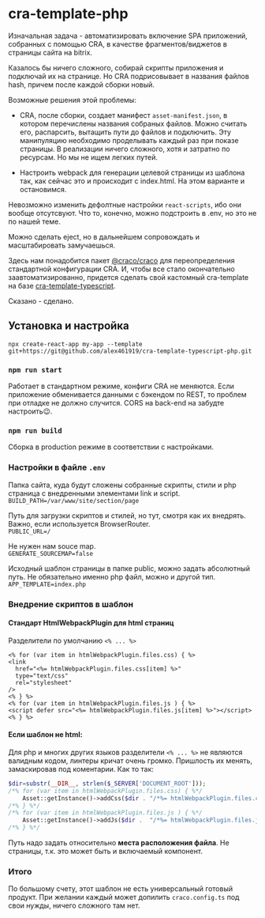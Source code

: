 # cra-template-php

Изначальная задача - автоматизировать включение SPA приложений, собранных с помощью CRA, в качестве фрагментов/виджетов в страницы сайта на bitrix.

Казалось бы ничего сложного, собирай скрипты приложения и подключай их на странице. Но CRA подрисовывает в названия файлов hash, причем после каждой сборки новый.

Возможные решения этой проблемы:

- CRA, после сборки, создает манифест `asset-manifest.json`, в котором перечислены названия собраных файлов. Можно считать его, распарсить, вытащить пути до файлов и подключить. Эту манипуляцию необходимо проделывать каждый раз при показе страницы. В реализации ничего сложного, хотя и затратно по ресурсам. Но мы не ищем легких путей.

- Настроить webpack для генерации целевой страницы из шаблона так, как сейчас это и происходит с index.html. На этом варианте и остановимся.

Невозможно изменить дефолтные настройки `react-scripts`, ибо они вообще отсутсвуют. Что то, конечно, можно подстроить в .env, но это не по нашей теме.

Можно сделать eject, но в дальнейшем сопровождать и масштабировать замучаешься.

Здесь нам понадобится пакет [@craco/craco](https://github.com/dilanx/craco) для переопределения стандартной конфигурации CRA. И, чтобы все стало окончательно заавтоматизированно, придется сделать свой кастомный cra-template на базе [cra-template-typescript](https://github.com/facebook/create-react-app/tree/main/packages/cra-template-typescript).

Сказано - сделано.

## Установка и настройка

`npx create-react-app my-app --template git+https://git@github.com/alex461919/cra-template-typescript-php.git`

### `npm run start`

Работает в стандартном режиме, конфиги CRA не меняются. Если приложение обменивается данными с бэкендом по REST, то проблем при отладке не должно случится. CORS на back-end на забудте настроить😉.

### `npm run build`

Сборка в production режиме в соответствии с настройками.

### Настройки в файле `.env`

Папка сайта, куда будут сложены собранные скрипты, стили и php страница с внедренными элементами link и script.  
`BUILD_PATH=/var/www/site/section/page`

Путь для загрузки скриптов и стилей, но тут, смотря как их внедрять. Важно, если используется BrowserRouter.  
`PUBLIC_URL=/`

Не нужен нам souce map.  
`GENERATE_SOURCEMAP=false`

Исходный шаблон страницы в папке public, можно задать абсолютный путь. Не обязательно именно php файл, можно и другой тип.  
`APP_TEMPLATE=index.php`

### Внедрение скриптов в шаблон

#### Стандарт HtmlWebpackPlugin для html страниц

Разделители по умолчанию `<% ... %>`

```ejs
<% for (var item in htmlWebpackPlugin.files.css) { %>
<link
  href="<%= htmlWebpackPlugin.files.css[item] %>"
  type="text/css"
  rel="stylesheet"
/>
<% } %>
<% for (var item in htmlWebpackPlugin.files.js ) { %>
<script defer src="<%= htmlWebpackPlugin.files.js[item] %>"></script>
<% } %>
```

#### Если шаблон не html:

Для php и многих других языков разделители `<% ... %>` не являются валидным кодом, линтеры кричат очень громко. Пришлость их менять, замаскировав под коментарии. Как то так:

```php
$dir=substr(__DIR__, strlen($_SERVER['DOCUMENT_ROOT']));
/*% for (var item in htmlWebpackPlugin.files.css) { %*/
    Asset::getInstance()->addCss($dir . "/*%= htmlWebpackPlugin.files.css[item] %*/");
/*% } %*/
/*% for (var item in htmlWebpackPlugin.files.js ) { %*/
    Asset::getInstance()->addJs($dir .  "/*%= htmlWebpackPlugin.files.js[item] %*/");
/*% } %*/
```

Путь надо задать относительно **места расположения файла**. Не страницы, т.к. это может быть и включаемый компонент.

### Итого

По большому счету, этот шаблон не есть универсальный готовый продукт. При желании каждый может допилить `craco.config.ts` под свои нужды, ничего сложного там нет.
